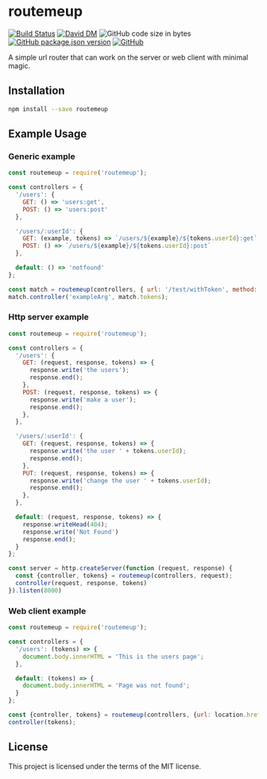 # routemeup
[![Build Status](https://travis-ci.org/markwylde/routemeup.svg?branch=master)](https://travis-ci.org/markwylde/routemeup)
[![David DM](https://david-dm.org/markwylde/routemeup.svg)](https://david-dm.org/markwylde/routemeup)
![GitHub code size in bytes](https://img.shields.io/github/languages/code-size/markwylde/routemeup)
[![GitHub package.json version](https://img.shields.io/github/package-json/v/markwylde/routemeup)](https://github.com/markwylde/routemeup/releases)
[![GitHub](https://img.shields.io/github/license/markwylde/routemeup)](https://github.com/markwylde/routemeup/blob/master/LICENSE)

A simple url router that can work on the server or web client with minimal magic.

## Installation
```bash
npm install --save routemeup
```

## Example Usage
### Generic example
```javascript
const routemeup = require('routemeup');

const controllers = {
  '/users': {
    GET: () => 'users:get',
    POST: () => 'users:post'
  },

  '/users/:userId': {
    GET: (example, tokens) => `/users/${example}/${tokens.userId}:get`,
    POST: () => `/users/${example}/${tokens.userId}:post`
  },

  default: () => 'notfound'
};

const match = routemeup(controllers, { url: '/test/withToken', method: 'get' });
match.controller('exampleArg', match.tokens);
```

### Http server example
```javascript
const routemeup = require('routemeup');

const controllers = {
  '/users': {
    GET: (request, response, tokens) => {
      response.write('the users');
      response.end();
    },
    POST: (request, response, tokens) => {
      response.write('make a user');
      response.end();
    },
  },

  '/users/:userId': {
    GET: (request, response, tokens) => {
      response.write('the user ' + tokens.userId);
      response.end();
    },
    PUT: (request, response, tokens) => {
      response.write('change the user ' + tokens.userId);
      response.end();
    },
  },

  default: (request, response, tokens) => {
    response.writeHead(404);
    response.write('Not Found')
    response.end();
  }
};

const server = http.createServer(function (request, response) {
  const {controller, tokens} = routemeup(controllers, request);
  controller(request, response, tokens)
}).listen(8000)
```

### Web client example
```javascript
const routemeup = require('routemeup');

const controllers = {
  '/users': (tokens) => {
    document.body.innerHTML = 'This is the users page';
  },

  default: (tokens) => {
    document.body.innerHTML = 'Page was not found';
  }
};

const {controller, tokens} = routemeup(controllers, {url: location.href});
controller(tokens);
```


## License
This project is licensed under the terms of the MIT license.
